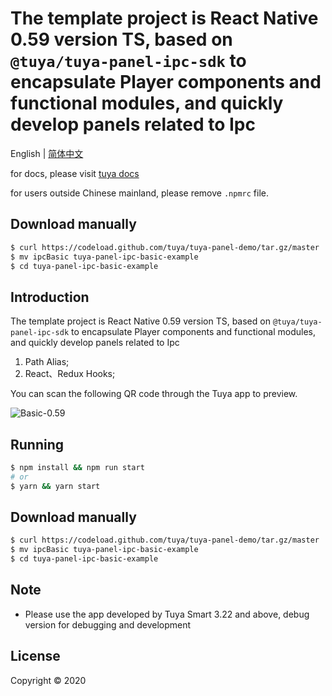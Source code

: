 # The template project is React Native 0.59 version TS, based on `@tuya/tuya-panel-ipc-sdk` to encapsulate Player components and functional modules, and quickly develop panels related to Ipc

English | [简体中文](./README-zh_CN.md)

for docs, please visit [tuya docs](https://docs.tuya.com)

for users outside Chinese mainland, please remove `.npmrc` file.

## Download manually

```bash
$ curl https://codeload.github.com/tuya/tuya-panel-demo/tar.gz/master | tar -xz --strip=2 tuya-panel-demo-master/examples/ipcBasic
$ mv ipcBasic tuya-panel-ipc-basic-example
$ cd tuya-panel-ipc-basic-example
```

## Introduction

 The template project is React Native 0.59 version TS, based on `@tuya/tuya-panel-ipc-sdk` to encapsulate Player components and functional modules, and quickly develop panels related to Ipc

1. Path Alias;
2. React、Redux Hooks;

You can scan the following QR code through the Tuya app to preview.

![Basic-0.59](https://images.tuyacn.com/rms-static/4cac5b50-48d5-11eb-bc15-27e102d5b696-1609136651653.png?tyName=IpcBasic.png)

## Running

```bash
$ npm install && npm run start
# or
$ yarn && yarn start
```

## Download manually

```bash
$ curl https://codeload.github.com/tuya/tuya-panel-demo/tar.gz/master | tar -xz --strip=2 tuya-panel-demo-master/examples/ipcBasic
$ mv ipcBasic tuya-panel-ipc-basic-example
$ cd tuya-panel-ipc-basic-example
```
## Note

- Please use the app developed by Tuya Smart 3.22 and above, debug version for debugging and development

## License

Copyright © 2020

